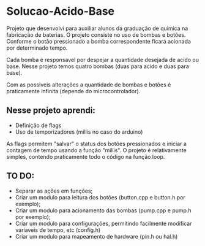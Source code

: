 # Solucao-Acido-Base
Projeto que desenvolvi para auxiliar alunos da graduação de química na fabricação de baterias. O projeto consiste no uso de bombas e botões. Conforme o botão pressionado a bomba correspondente ficará acionada por determinado tempo. 

Cada bomba é responsavel por despejar a quantidade desejada de acido ou base. Nesse projeto temos quatro bombas (duas para acido e duas para base). 

Com as possiveis alterações a quantidade de bombas e botões é praticamente infinita (depende do microcontrolador). 

## Nesse projeto aprendi:
- Definição de flags
- Uso de temporizadores (millis no caso do arduino)

As flags permitem "salvar" o status dos botões pressionados e iniciar a contagem de tempo usando a função "millis". 
O projeto é relativamente simples, contendo praticamente todo o código na função loop.

## TO DO:
- Separar as ações em funções;
- Criar um modulo para leitura dos botões (button.cpp e button.h por exemplo);
- Criar um modulo para acionamento das bombas (pump.cpp e pump.h por exemplo);
- Criar um modulo para configurações, permitindo facilmente modificar variaveis de tempo, etc (config.h)
- Criar um modulo para mapeamento de hardware (pin.h ou hal.h) 

